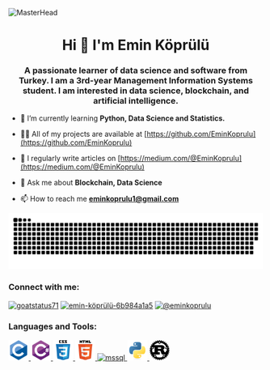 ![MasterHead](https://media.licdn.com/dms/image/D4D16AQF8E0uQGGQdbQ/profile-displaybackgroundimage-shrink_350_1400/0/1675766274573?e=1711584000&v=beta&t=7HxoazffdeGB_d69Dm4ZacUr7hdJFV-Tksrv7zCDce0)
<h1 align="center">Hi 👋 I'm Emin Köprülü</h1>
<h3 align="center">A passionate learner of data science and software from Turkey. I am a 3rd-year Management Information Systems student. I am interested in data science, blockchain, and artificial intelligence.</h3>

- 🌱 I’m currently learning **Python, Data Science and Statistics.**

- 👨‍💻 All of my projects are available at [https://github.com/EminKoprulu](https://github.com/EminKoprulu)

- 📝 I regularly write articles on [https://medium.com/@EminKoprulu](https://medium.com/@EminKoprulu)

- 💬 Ask me about **Blockchain, Data Science**

- 📫 How to reach me **eminkoprulu1@gmail.com**

<picture>
  <source media="(prefers-color-scheme: dark)" srcset="https://raw.githubusercontent.com/EminKoprulu/EminKoprulu/output/github-contribution-grid-snake-dark.svg">
  <source media="(prefers-color-scheme: light)" srcset="https://raw.githubusercontent.com/EminKoprulu/EminKoprulu/output/github-contribution-grid-snake.svg">
  <img alt="github contribution grid snake animation" src="https://raw.githubusercontent.com/EminKoprulu/EminKoprulu/output/github-contribution-grid-snake.svg">
</picture>

<h3 align="left">Connect with me:</h3>
<p align="left">
<a href="https://twitter.com/goatstatus71" target="blank"><img align="center" src="https://raw.githubusercontent.com/rahuldkjain/github-profile-readme-generator/master/src/images/icons/Social/twitter.svg" alt="goatstatus71" height="30" width="40" /></a>
<a href="https://linkedin.com/in/emin-köprülü-6b984a1a5" target="blank"><img align="center" src="https://raw.githubusercontent.com/rahuldkjain/github-profile-readme-generator/master/src/images/icons/Social/linked-in-alt.svg" alt="emin-köprülü-6b984a1a5" height="30" width="40" /></a>
<a href="https://medium.com/@eminkoprulu" target="blank"><img align="center" src="https://raw.githubusercontent.com/rahuldkjain/github-profile-readme-generator/master/src/images/icons/Social/medium.svg" alt="@eminkoprulu" height="30" width="40" /></a>
</p>

<h3 align="left">Languages and Tools:</h3>
<p align="left"> <a href="https://www.cprogramming.com/" target="_blank" rel="noreferrer"> <img src="https://raw.githubusercontent.com/devicons/devicon/master/icons/c/c-original.svg" alt="c" width="40" height="40"/> </a> <a href="https://www.w3schools.com/cs/" target="_blank" rel="noreferrer"> <img src="https://raw.githubusercontent.com/devicons/devicon/master/icons/csharp/csharp-original.svg" alt="csharp" width="40" height="40"/> </a> <a href="https://www.w3schools.com/css/" target="_blank" rel="noreferrer"> <img src="https://raw.githubusercontent.com/devicons/devicon/master/icons/css3/css3-original-wordmark.svg" alt="css3" width="40" height="40"/> </a> <a href="https://www.w3.org/html/" target="_blank" rel="noreferrer"> <img src="https://raw.githubusercontent.com/devicons/devicon/master/icons/html5/html5-original-wordmark.svg" alt="html5" width="40" height="40"/> </a> <a href="https://www.microsoft.com/en-us/sql-server" target="_blank" rel="noreferrer"> <img src="https://www.svgrepo.com/show/303229/microsoft-sql-server-logo.svg" alt="mssql" width="40" height="40"/> </a> <a href="https://www.python.org" target="_blank" rel="noreferrer"> <img src="https://raw.githubusercontent.com/devicons/devicon/master/icons/python/python-original.svg" alt="python" width="40" height="40"/> </a> <a href="https://www.rust-lang.org" target="_blank" rel="noreferrer"> <img src="https://raw.githubusercontent.com/devicons/devicon/master/icons/rust/rust-plain.svg" alt="rust" width="40" height="40"/> </a> </p>


